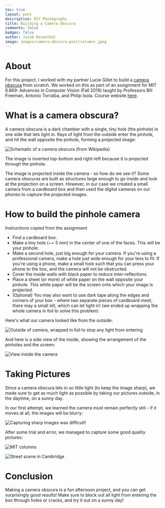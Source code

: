 ```yaml
---
toc: true
layout: post
description: DIY Photography
title: Building a Camera Obscura
comments: false
badges: false
author: Jacob Rosenthal
image: images/camera-obscura-post/columns.jpeg
---
```


# About

For this project, I worked with my partner Lucie Gillet to build a [camera obscura](https://en.wikipedia.org/wiki/Camera_obscura) from scratch. We worked on this as part of an assignment for MIT 6.869: Advances in Computer Vision (Fall 2019) taught by Professors Bill Freeman, Antonio Torralba, and Philip Isola. Course website [here](http://6.869.csail.mit.edu/fa19/).

# What is a camera obscura?

A camera obscura is a dark chamber with a single, tiny hole (the pinhole) in one side that lets light in. Rays of light from the outside enter the pinhole, and hit the wall opposite the pinhole, forming a projected image:

![](https://upload.wikimedia.org/wikipedia/commons/thumb/3/3b/Pinhole-camera.svg/2560px-Pinhole-camera.svg.png "Schematic of a camera obscura (from Wikipedia)")

The image is inverted top-bottom and right-left because it is projected through the pinhole. 

The image is projected inside the camera - so how do we see it? Some camera obscuras are built as structures large enough to go inside and look at the projection on a screen. However, in our case we created a small camera from a cardboard box and then used the digital cameras on our phones to capture the projected images. 

# How to build the pinhole camera

Instructions copied from the assignment

- Find a cardboard box.
- Make a tiny hole (~= 5 mm) in the center of one of the faces. This will be your pinhole.
- Make a second hole, just big enough for your camera. If you're using a professional camera, make a hole just wide enough for your lens to fit. If you're using a phone, make a small hole such that you can press your phone to the box, and the camera will not be obstructed. 
- Cover the inside walls with black paper to reduce inter-reflections.
- Place a sheet (or more) of white paper on the wall opposite your pinhole. This white paper will be the screen onto which your image is projected.
- (Optional) You may also want to use dark tape along the edges and corners of your box - where two separate pieces of cardboard meet, there may a small slit, which can let light in! (we ended up wrapping the whole camera in foil to solve this problem)

Here's what our camera looked like from the outside:

![](https://github.com/jtrosenthal/posts/blob/master/images/camera-obscura-post/setup1.jpeg "Outside of camera, wrapped in foil to stop any light from entering")

And here is a side view of the inside, showing the arrangement of the pinholes and the screen:

![](https://github.com/jtrosenthal/posts/blob/master/images/camera-obscura-post/setup2.JPG "View inside the camera")

# Taking Pictures

Since a camera obscura lets in so little light (to keep the image sharp), we made sure to get as much light as possible by taking our pictures outside, in the daytime, on a sunny day. 

In our first attempt, we learned the camera must remain perfectly still - if it moves at all, the images will be blurry:

![](https://github.com/jtrosenthal/posts/blob/master/images/camera-obscura-post/street-blurry.jpeg "Capturing sharp images was difficult!")

After some trial and error, we managed to capture some good quality pictures:

![](https://github.com/jtrosenthal/posts/blob/master/images/camera-obscura-post/columns.jpeg "MIT columns")

![](https://github.com/jtrosenthal/posts/blob/master/images/camera-obscura-post/street.jpeg "Street scene in Cambridge")

# Conclusion

Making a camera obscura is a fun afternoon project, and you can get surprisingly good results! Make sure to block out all light from entering the box through holes or cracks, and try it out on a sunny day!